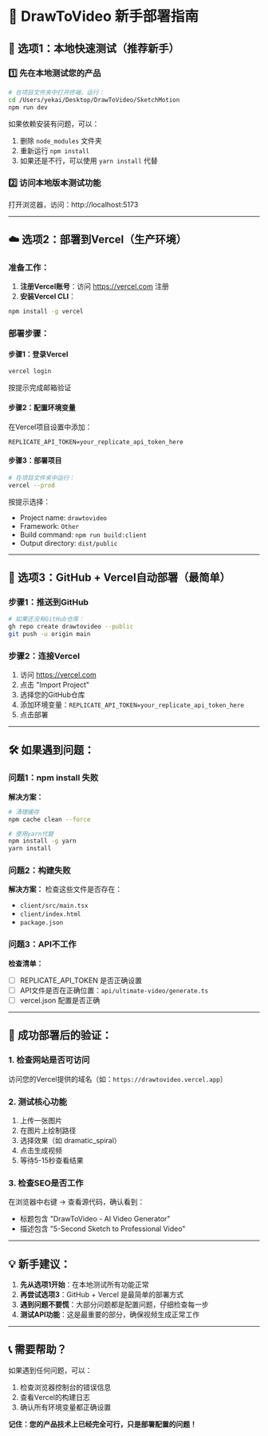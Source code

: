 # 🚀 DrawToVideo 新手部署指南

## 📱 选项1：本地快速测试（推荐新手）

### 1️⃣ 先在本地测试您的产品
```bash
# 在项目文件夹中打开终端，运行：
cd /Users/yekai/Desktop/DrawToVideo/SketchMotion
npm run dev
```

如果依赖安装有问题，可以：
1. 删除 `node_modules` 文件夹
2. 重新运行 `npm install`
3. 如果还是不行，可以使用 `yarn install` 代替

### 2️⃣ 访问本地版本测试功能
打开浏览器，访问：http://localhost:5173

---

## ☁️ 选项2：部署到Vercel（生产环境）

### 准备工作：
1. **注册Vercel账号**：访问 https://vercel.com 注册
2. **安装Vercel CLI**：
```bash
npm install -g vercel
```

### 部署步骤：

#### 步骤1：登录Vercel
```bash
vercel login
```
按提示完成邮箱验证

#### 步骤2：配置环境变量
在Vercel项目设置中添加：
```
REPLICATE_API_TOKEN=your_replicate_api_token_here
```

#### 步骤3：部署项目
```bash
# 在项目文件夹中运行：
vercel --prod
```

按提示选择：
- Project name: `drawtovideo`
- Framework: `Other`
- Build command: `npm run build:client`
- Output directory: `dist/public`

---

## 🎯 选项3：GitHub + Vercel自动部署（最简单）

### 步骤1：推送到GitHub
```bash
# 如果还没有GitHub仓库：
gh repo create drawtovideo --public
git push -u origin main
```

### 步骤2：连接Vercel
1. 访问 https://vercel.com
2. 点击 "Import Project"
3. 选择您的GitHub仓库
4. 添加环境变量：`REPLICATE_API_TOKEN=your_replicate_api_token_here`
5. 点击部署

---

## 🛠️ 如果遇到问题：

### 问题1：npm install 失败
**解决方案：**
```bash
# 清理缓存
npm cache clean --force

# 使用yarn代替
npm install -g yarn
yarn install
```

### 问题2：构建失败
**解决方案：**
检查这些文件是否存在：
- `client/src/main.tsx`
- `client/index.html`
- `package.json`

### 问题3：API不工作
**检查清单：**
- [ ] REPLICATE_API_TOKEN 是否正确设置
- [ ] API文件是否在正确位置：`api/ultimate-video/generate.ts`
- [ ] vercel.json 配置是否正确

---

## 🎉 成功部署后的验证：

### 1. 检查网站是否可访问
访问您的Vercel提供的域名（如：`https://drawtovideo.vercel.app`）

### 2. 测试核心功能
1. 上传一张图片
2. 在图片上绘制路径
3. 选择效果（如 dramatic_spiral）
4. 点击生成视频
5. 等待5-15秒查看结果

### 3. 检查SEO是否工作
在浏览器中右键 → 查看源代码，确认看到：
- 标题包含 "DrawToVideo - AI Video Generator"
- 描述包含 "5-Second Sketch to Professional Video"

---

## 💡 新手建议：

1. **先从选项1开始**：在本地测试所有功能正常
2. **再尝试选项3**：GitHub + Vercel 是最简单的部署方式
3. **遇到问题不要慌**：大部分问题都是配置问题，仔细检查每一步
4. **测试API功能**：这是最重要的部分，确保视频生成正常工作

---

## 📞 需要帮助？

如果遇到任何问题，可以：
1. 检查浏览器控制台的错误信息
2. 查看Vercel的构建日志
3. 确认所有环境变量都正确设置

**记住：您的产品技术上已经完全可行，只是部署配置的问题！**